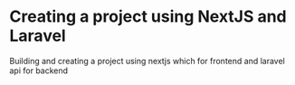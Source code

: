 # Creating a project using NextJS and Laravel

Building and creating a project using nextjs which for frontend and laravel api for backend
